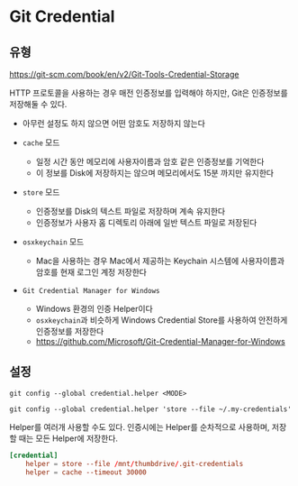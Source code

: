 # Git Credential

## 유형

<https://git-scm.com/book/en/v2/Git-Tools-Credential-Storage>

HTTP 프로토콜을 사용하는 경우 매전 인증정보를 입력해야 하지만, Git은 인증정보를 저장해둘 수 있다.

- 아무런 설정도 하지 않으면 어떤 암호도 저장하지 않는다

- `cache` 모드
  - 일정 시간 동안 메모리에 사용자이름과 암호 같은 인증정보를 기억한다
  - 이 정보를 Disk에 저장하지는 않으며 메모리에서도 15분 까지만 유지한다

- `store` 모드
  - 인증정보를 Disk의 텍스트 파일로 저장하며 계속 유지한다
  - 인증정보가 사용자 홈 디렉토리 아래에 일반 텍스트 파일로 저장된다

- `osxkeychain` 모드
  - Mac을 사용하는 경우 Mac에서 제공하는 Keychain 시스템에 사용자이름과 암호를 현재 로그인 계정 저장한다

- `Git Credential Manager for Windows`
  - Windows 환경의 인증 Helper이다
  - `osxkeychain`과 비슷하게 Windows Credential Store를 사용하여 안전하게 인증정보를 저장한다
  - <https://github.com/Microsoft/Git-Credential-Manager-for-Windows>

## 설정

`git config --global credential.helper <MODE>`

`git config --global credential.helper 'store --file ~/.my-credentials'`

Helper를 여러개 사용할 수도 있다.
인증시에는 Helper를 순차적으로 사용하며, 저장할 때는 모든 Helper에 저장한다.

```conf
[credential]
    helper = store --file /mnt/thumbdrive/.git-credentials
    helper = cache --timeout 30000
```
